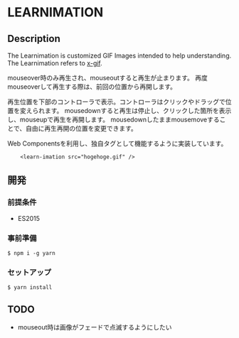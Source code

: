 LEARNIMATION
==============

## Description

The Learnimation is customized GIF Images intended to help understanding. The Learnimation refers to [x-gif](https://github.com/geelen/x-gif).

mouseover時のみ再生され、mouseoutすると再生が止まります。
再度mouseoverして再生する際は、前回の位置から再開します。

再生位置を下部のコントローラで表示。コントローラはクリックやドラッグで位置を変えられます。
mousedownすると再生は停止し、クリックした箇所を表示し、mouseupで再生を再開します。
mousedownしたままmousemoveすることで、自由に再生再開の位置を変更できます。

Web Componentsを利用し、独自タグとして機能するように実装しています。

```
	<learn-imation src="hogehoge.gif" />
```

## 開発

### 前提条件

* ES2015

### 事前準備

```
$ npm i -g yarn

```

### セットアップ

```
$ yarn install
```

## TODO

* mouseout時は画像がフェードで点滅するようにしたい